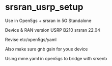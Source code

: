 # srsran_usrp_setup
Use in Open5gs + srsran in 5G Standalone

Device & RAN version
USRP B210
srsran 22.04

Revise etc/open5gs/yaml

Also make sure gnb gain for youe device 

Using mme.yaml in open5gs to bridge with srsenb
